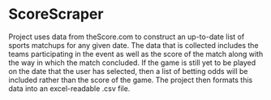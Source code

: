 # ScoreScraper
Project uses data from theScore.com to construct an up-to-date list of sports matchups for any given date. The data that is collected includes the teams participating in the event as well as the score of the match along with the way in which the match concluded. If the game is still yet to be played on the date that the user has selected, then a list of betting odds will be included rather than the score of the game.
The project then formats this data into an excel-readable .csv file.
